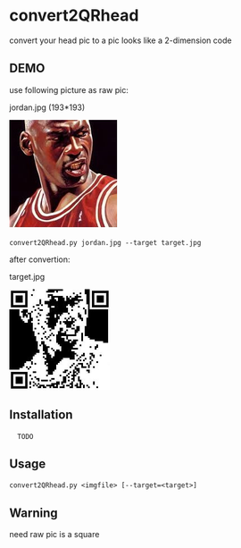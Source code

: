 convert2QRhead
=======

convert your head pic to a pic looks like a 2-dimension code

DEMO
-----

use following picture as raw pic: 

jordan.jpg (193*193)

![image](https://raw.githubusercontent.com/YechengZhou/convert2QRhead/master/src/jordan.jpg)

`convert2QRhead.py jordan.jpg --target target.jpg`

after convertion:

target.jpg

![image](https://raw.githubusercontent.com/YechengZhou/convert2QRhead/master/src/target.jpg)


Installation
------------

```
  TODO
```

Usage
-----

    convert2QRhead.py <imgfile> [--target=<target>]



Warning
-------

need raw pic is a square
